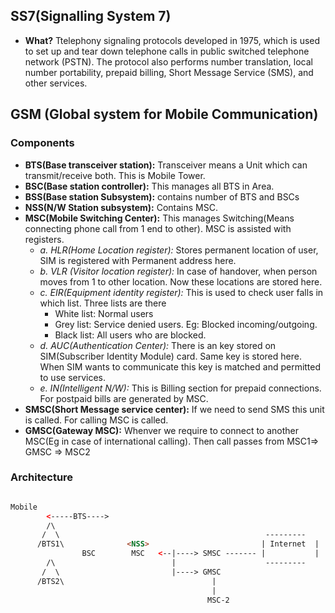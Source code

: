 ## SS7(Signalling System 7)
- **What?** Ttelephony signaling protocols developed in 1975, which is used to set up and tear down telephone calls in public switched telephone network (PSTN). The protocol also performs number translation, local number portability, prepaid billing, Short Message Service (SMS), and other services.

## GSM (Global system for Mobile Communication)
### Components
  - **BTS(Base transceiver station):** Transceiver means a Unit which can transmit/receive both. This is Mobile Tower.
  - **BSC(Base station controller):** This manages all BTS in Area.
  - **BSS(Base station Subsystem):** contains number of BTS and BSCs
  - **NSS(N/W Station subsystem):**  Contains MSC.
  - **MSC(Mobile Switching Center):** This manages Switching(Means connecting phone call from 1 end to other). MSC is assisted with registers.
     - *a. HLR(Home Location register):* Stores permanent location of user, SIM is registered with Permanent address here.
     - *b. VLR (Visitor location register):* In case of handover, when person moves from 1 to other location. Now these locations are stored here.
     - *c. EIR(Equipment identity register):* This is used to check user falls in which list. Three lists are there
        - White list: Normal users
        - Grey list: Service denied users. Eg: Blocked incoming/outgoing.
        - Black list: All users who are blocked.
     - *d. AUC(Authentication Center):* There is an key stored on SIM(Subscriber Identity Module) card. Same key is stored here. When SIM wants to communicate this key is matched and permitted to use services.
     - *e. IN(Intelligent N/W):* This is Billing section for prepaid connections. For postpaid bills are generated by MSC.  
   - **SMSC(Short Message service center):** If we need to send SMS this unit is called. For calling MSC is called.
   - **GMSC(Gateway MSC):** Whenver we require to connect to another MSC(Eg in case of international calling). Then call passes from MSC1=> GMSC => MSC2

### Architecture
```html

Mobile
        <-----BTS---->
        /\
       /  \                                              ---------
      /BTS1\              <NSS>                         | Internet  |  
                BSC        MSC   <--|----> SMSC ------- |           |
        /\                          |                    --------- 
       /  \                         |----> GMSC
      /BTS2\                                 |
                                             |
                                            MSC-2
      
```
